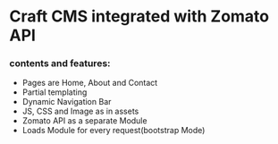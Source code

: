 # Craft CMS integrated with Zomato API

### contents and features:

- Pages are Home, About and Contact
- Partial templating 
- Dynamic Navigation Bar
- JS, CSS and Image as in assets
- Zomato API as a separate Module
- Loads Module for every request(bootstrap Mode)

 
